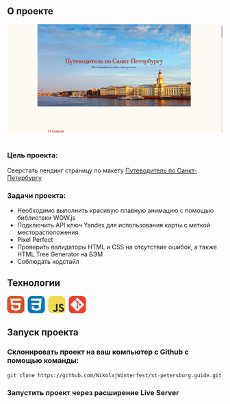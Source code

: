 ## О проекте

<div>
  <img src="/Guid.St-Petersburg.png" title="Guid.St-Petersburg" alt="Guid.St-Petersburg" />&nbsp;
</div>

### Цель проекта:

Сверстать лендинг страницу по макету [Путеводитель по Санкт-Петербургу](https://www.figma.com/file/4VN84EdLKH9wqdGIMdNYAC/%D0%9F%D1%83%D1%82%D0%B5%D0%B2%D0%BE%D0%B4%D0%B8%D1%82%D0%B5%D0%BB%D1%8C-%D0%BF%D0%BE-%D0%A1%D0%B0%D0%BD%D0%BA%D1%82-%D0%9F%D0%B5%D1%82%D0%B5%D1%80%D0%B1%D1%83%D1%80%D0%B3%D1%83?type=design&node-id=15-1312&mode=design&t=tdKpL06Yu3YPCrFu-0)

### Задачи проекта:

-   Необходимо выполнить красивую плавную анимацию с помощью библиотеки WOW.js
-   Подключить API ключ Yandex для использования карты с меткой месторасположения
-   Pixel Perfect
-   Проверить валидаторы HTML и CSS на отсутствие ошибок, а также HTML Tree Generator на БЭМ
-   Соблюдать кодстайл

## Технологии

<div>
  <img src="https://github.com/NikolajWinterfest/NikolajWinterfest/blob/master/assets/icons/HTML.svg" title="html5" alt="html5" width="40" height="40"/>&nbsp;
  <img src="https://github.com/NikolajWinterfest/NikolajWinterfest/blob/master/assets/icons/CSS.svg" title="css3" alt="css3" width="40" height="40"/>&nbsp;
  <img src="https://github.com/NikolajWinterfest/NikolajWinterfest/blob/master/assets/icons/JavaScript.svg" title="javascript" alt="javascript" width="40" height="40"/>&nbsp;
  <img src="https://github.com/NikolajWinterfest/NikolajWinterfest/blob/master/assets/icons/Git.svg" title="git" alt="git" width="40" height="40"/>&nbsp;
</div>

## Запуск проекта

### Склонировать проект на ваш компьютер с Github с помощью команды:

```
git clone https://github.com/NikolajWinterfest/st-petersburg.guide.git
```

### Запустить проект через расширение Live Server

